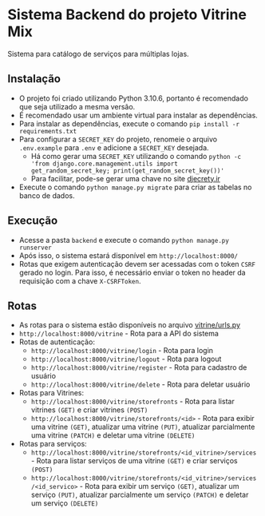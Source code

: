 # Sistema Backend do projeto Vitrine Mix

Sistema para catálogo de serviços para múltiplas lojas.

## Instalação
- O projeto foi criado utilizando Python 3.10.6, portanto é recomendado que seja utilizado a mesma versão.
- É recomendado usar um ambiente virtual para instalar as dependências.
- Para instalar as dependências, execute o comando `pip install -r requirements.txt`
- Para configurar a `SECRET_KEY` do projeto, renomeie o arquivo `.env.example` para `.env` e adicione a `SECRET_KEY` desejada.
  - Há como gerar uma `SECRET_KEY` utilizando o comando `python -c 'from django.core.management.utils import get_random_secret_key; print(get_random_secret_key())'`
  - Para facilitar, pode-se gerar uma chave no site [djecrety.ir](https://djecrety.ir/)
- Execute o comando `python manage.py migrate` para criar as tabelas no banco de dados.
## Execução
- Acesse a pasta `backend` e execute o comando `python manage.py runserver`
- Após isso, o sistema estará disponível em `http://localhost:8000/`
- Rotas que exigem autenticação devem ser acessadas com o token `CSRF` gerado no login. Para isso, é necessário enviar o token no header da requisição com a chave `X-CSRFToken`.

## Rotas
- As rotas para o sistema estão disponíveis no arquivo [vitrine/urls.py](vitrine/urls.py)
- `http://localhost:8000/vitrine` - Rota para a API do sistema
- Rotas de autenticação:
  - `http://localhost:8000/vitrine/login` - Rota para login
  - `http://localhost:8000/vitrine/logout` - Rota para logout
  - `http://localhost:8000/vitrine/register` - Rota para cadastro de usuário
  - `http://localhost:8000/vitrine/delete` - Rota para deletar usuário
- Rotas para Vitrines:
  - `http://localhost:8000/vitrine/storefronts` - Rota para listar vitrines `(GET)` e criar vitrines `(POST)`
  - `http://localhost:8000/vitrine/storefronts/<id>` - Rota para exibir uma vitrine `(GET)`, atualizar uma vitrine `(PUT)`, atualizar parcialmente uma vitrine `(PATCH)` e deletar uma vitrine `(DELETE)`
- Rotas para serviços:
  - `http://localhost:8000/vitrine/storefronts/<id_vitrine>/services` - Rota para listar serviços de uma vitrine `(GET)` e criar serviços `(POST)`
  - `http://localhost:8000/vitrine/storefronts/<id_vitrine>/services/<id_servico>` - Rota para exibir um serviço `(GET)`, atualizar um serviço `(PUT)`, atualizar parcialmente um serviço `(PATCH)` e deletar um serviço `(DELETE)`